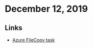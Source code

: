 # December 12, 2019

## Links

* [Azure FileCopy task](https://github.com/microsoft/azure-pipelines-tasks/blob/master/Tasks/AzureFileCopyV2/README.md)
